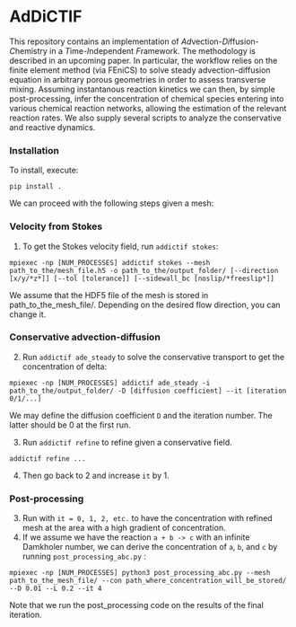  # AdDiCTIF
This repository contains an implementation of *Ad*vection-*Di*ffusion-*C*hemistry in a *T*ime-*I*ndependent *F*ramework.
The methodology is described in an upcoming paper. In particular, the workflow relies on the finite element method (via FEniCS) to solve steady advection-diffusion equation in arbitrary porous geometries in order to assess transverse mixing.
Assuming instantanous reaction kinetics we can then, by simple post-processing, infer the concentration of chemical species entering into various chemical reaction networks, allowing the estimation of the relevant reaction rates. We also supply several scripts to analyze the conservative and reactive dynamics.

### Installation
To install, execute:
```
pip install .
```

We can proceed with the following steps given a mesh:

### Velocity from Stokes
1. To get the Stokes velocity field, run ```addictif stokes```:
```
mpiexec -np [NUM_PROCESSES] addictif stokes --mesh path_to_the/mesh_file.h5 -o path_to_the/output_folder/ [--direction [x/y/*z*]] [--tol [tolerance]] [--sidewall_bc [noslip/*freeslip*]]
```
We assume that the HDF5 file of the mesh is stored in path_to_the_mesh_file/. Depending on the desired flow direction, you can change it.

### Conservative advection-diffusion
2. Run ```addictif ade_steady``` to solve the conservative transport to get the concentration of delta:
```
mpiexec -np [NUM_PROCESSES] addictif ade_steady -i path_to_the/output_folder/ -D [diffusion coefficient] --it [iteration 0/1/...]
```
We may define the diffusion coefficient ```D``` and the iteration number. The latter should be 0 at the first run.

3. Run ```addictif refine``` to refine given a conservative field.
```
addictif refine ...
```
4. Then go back to 2 and increase `it` by 1.

### Post-processing
3. Run with ```it = 0, 1, 2, etc.``` to have the concentration with refined mesh at the area with a high gradient of concentration.
4. If we assume we have the reaction ```a + b -> c``` with an infinite Damkholer number, we can derive the concentration of ```a```, ```b```, and ```c``` by running ```post_processing_abc.py``` :
```
mpiexec -np [NUM_PROCESSES] python3 post_processing_abc.py --mesh path_to_the_mesh_file/ --con path_where_concentration_will_be_stored/ --D 0.01 --L 0.2 --it 4
```
Note that we run the post_processing code on the results of the final iteration.
